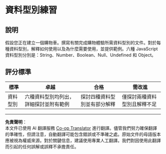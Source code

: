 <!--
CO_OP_TRANSLATOR_METADATA:
{
  "original_hash": "de0ec12c337394806425c7fd2f003b62",
  "translation_date": "2025-10-03T08:58:53+00:00",
  "source_file": "2-js-basics/1-data-types/assignment.md",
  "language_code": "tw"
}
-->
# 資料型別練習

## 說明

假設您正在建立一個購物車。撰寫有關完成購物體驗所需資料型別的文件。對於每種資料型別，解釋如何使用以及為什麼需要使用，並提供範例。六種 JavaScript 資料型別分別是：String、Number、Boolean、Null、Undefined 和 Object。

## 評分標準

標準 | 卓越 | 合格 | 需改進
--- | --- | --- | --- |
資料型別 | 六種資料型別均列出，詳細探討並附有範例 | 探討四種資料型別並有部分解釋 | 僅探討兩種資料型別且解釋不足 |

---

**免責聲明**：  
本文件已使用 AI 翻譯服務 [Co-op Translator](https://github.com/Azure/co-op-translator) 進行翻譯。儘管我們努力確保翻譯的準確性，但請注意，自動翻譯可能包含錯誤或不準確之處。原始文件的母語版本應被視為權威來源。對於關鍵信息，建議使用專業人工翻譯。我們對因使用此翻譯而引起的任何誤解或誤釋不承擔責任。